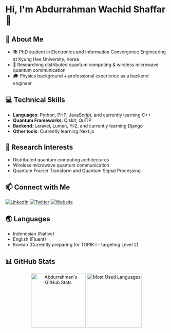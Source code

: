 # Hi, I'm Abdurrahman Wachid Shaffar 👋
## 🔭 About Me
- 📚 PhD student in Electronics and Information Convergence Engineering at Kyung Hee University, Korea
- 🧪 Researching distributed quantum computing & wireless microwave quantum communication
- 🎓 Physics background + professional experience as a backend engineer

## 💻 Technical Skills
- **Languages**: Python, PHP, JavaScript, and currently learning C++
- **Quantum Frameworks**: Qiskit, QuTiP
- **Backend**: Laravel, Lumen, Yii2, and currently learning Django
- **Other tools**: Currently learning Next.js
## 🔬 Research Interests
- Distributed quantum computing architectures
- Wireless microwave quantum communication
- Quantum Fourier Transform and Quantum Signal Processing

<!-- 
## 🌱 Current Projects
- TBA
-->

## 📫 Connect with Me
[![LinkedIn](https://img.shields.io/badge/LinkedIn-0077B5?style=for-the-badge&logo=linkedin&logoColor=white)](https://www.linkedin.com/in/awachid/)
[![Twitter](https://img.shields.io/badge/Twitter-1DA1F2?style=for-the-badge&logo=twitter&logoColor=white)](https://twitter.com/a_shaffar)
[![Website](https://img.shields.io/badge/Website-4CAF50?style=for-the-badge&logo=safari&logoColor=white)](http://wachid.id)

<!-- 
## 📚 Recent Publications
- TBA
-->

## 🌏 Languages
- Indonesian (Native)
- English (Fluent)
- Korean (Currently preparing for TOPIK I - targeting Level 2)

## 📊 GitHub Stats

<div align="center">
  <img src="https://github-readme-stats.vercel.app/api?username=awshaff&show_icons=true&theme=radical&hide_border=true&count_private=true" alt="Abdurrahman's GitHub Stats" height="170"/>
  <img src="https://github-readme-stats.vercel.app/api/top-langs/?username=awshaff&layout=compact&theme=radical&hide_border=true&card_width=320" alt="Most Used Languages" height="170"/>
</div>
